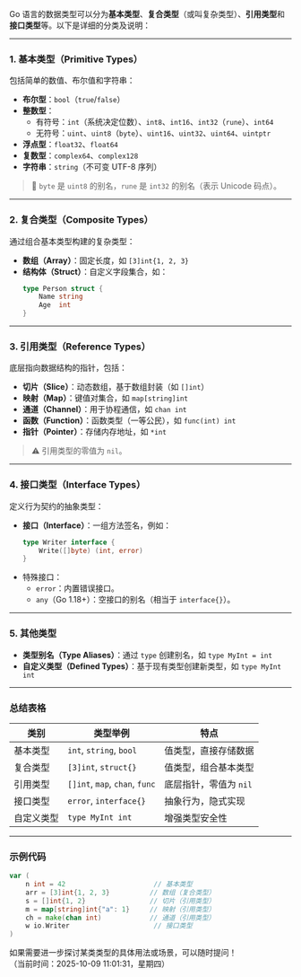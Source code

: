 Go 语言的数据类型可以分为**基本类型**、**复合类型**（或叫复杂类型）、**引用类型**和**接口类型**等。以下是详细的分类及说明：

---

### **1. 基本类型（Primitive Types）**
包括简单的数值、布尔值和字符串：
- **布尔型**：`bool`（`true`/`false`）
- **整数型**：
  - 有符号：`int`（系统决定位数）、`int8`、`int16`、`int32`（`rune`）、`int64`
  - 无符号：`uint`、`uint8`（`byte`）、`uint16`、`uint32`、`uint64`、`uintptr`
- **浮点型**：`float32`、`float64`
- **复数型**：`complex64`、`complex128`
- **字符串**：`string`（不可变 UTF-8 序列）

> 📌 `byte` 是 `uint8` 的别名，`rune` 是 `int32` 的别名（表示 Unicode 码点）。

---

### **2. 复合类型（Composite Types）**
通过组合基本类型构建的复杂类型：
- **数组（Array）**：固定长度，如 `[3]int{1, 2, 3}`
- **结构体（Struct）**：自定义字段集合，如：
  ```go
  type Person struct {
      Name string
      Age  int
  }
  ```

---

### **3. 引用类型（Reference Types）**
底层指向数据结构的指针，包括：
- **切片（Slice）**：动态数组，基于数组封装（如 `[]int`）
- **映射（Map）**：键值对集合，如 `map[string]int`
- **通道（Channel）**：用于协程通信，如 `chan int`
- **函数（Function）**：函数类型（一等公民），如 `func(int) int`
- **指针（Pointer）**：存储内存地址，如 `*int`

> ⚠️ 引用类型的零值为 `nil`。

---

### **4. 接口类型（Interface Types）**
定义行为契约的抽象类型：
- **接口（Interface）**：一组方法签名，例如：
  ```go
  type Writer interface {
      Write([]byte) (int, error)
  }
  ```
- 特殊接口：
  - `error`：内置错误接口。
  - `any`（Go 1.18+）：空接口的别名（相当于 `interface{}`）。

---

### **5. 其他类型**
- **类型别名（Type Aliases）**：通过 `type` 创建别名，如 `type MyInt = int`
- **自定义类型（Defined Types）**：基于现有类型创建新类型，如 `type MyInt int`

---

### **总结表格**
| **类别**       | **类型举例**                          | **特点**                     |
|----------------|--------------------------------------|-----------------------------|
| 基本类型       | `int`, `string`, `bool`             | 值类型，直接存储数据         |
| 复合类型       | `[3]int`, `struct{}`                | 值类型，组合基本类型         |
| 引用类型       | `[]int`, `map`, `chan`, `func`      | 底层指针，零值为 `nil`       |
| 接口类型       | `error`, `interface{}`              | 抽象行为，隐式实现           |
| 自定义类型     | `type MyInt int`                    | 增强类型安全性               |

---

### **示例代码**
```go
var (
    n int = 42                      // 基本类型
    arr = [3]int{1, 2, 3}          // 数组（复合类型）
    s = []int{1, 2}                // 切片（引用类型）
    m = map[string]int{"a": 1}     // 映射（引用类型）
    ch = make(chan int)            // 通道（引用类型）
    w io.Writer                     // 接口类型
)
```

如果需要进一步探讨某类类型的具体用法或场景，可以随时提问！  
（当前时间：2025-10-09 11:01:31，星期四）

